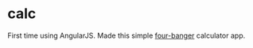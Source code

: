 # calc
First time using AngularJS. Made this simple [four-banger](http://www.urbandictionary.com/define.php?term=Four+Banger&defid=1918795) calculator app.
